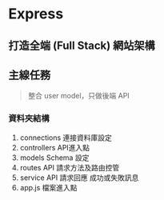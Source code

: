 # Express

## 打造全端 (Full Stack) 網站架構


## 主線任務
> 整合 user model，只做後端 API


### 資料夾結構
1. connections 連接資料庫設定
2. controllers API進入點
3. models      Schema 設定
4. routes      API 請求方法及路由控管
5. service     API 請求回應 成功或失敗訊息
6. app.js      檔案進入點